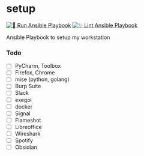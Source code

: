 # setup

[![🚀 Run Ansible Playbook](https://github.com/pascal-sun/setup/actions/workflows/run-ansible.yml/badge.svg)](https://github.com/pascal-sun/setup/actions/workflows/run-ansible.yml)
[![✨ Lint Ansible Playbook](https://github.com/pascal-sun/setup/actions/workflows/lint-ansible.yml/badge.svg)](https://github.com/pascal-sun/setup/actions/workflows/lint-ansible.yml)

Ansible Playbook to setup my workstation

### Todo
- [ ] PyCharm, Toolbox
- [ ] Firefox, Chrome
- [ ] mise (python, golang)
- [ ] Burp Suite
- [ ] Slack
- [ ] exegol
- [ ] docker
- [ ] Signal
- [ ] Flameshot
- [ ] Libreoffice
- [ ] Wireshark
- [ ] Spotify
- [ ] Obsidian